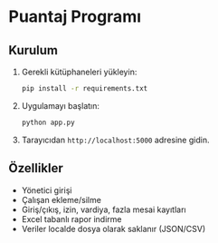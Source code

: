 # Puantaj Programı

## Kurulum

1. Gerekli kütüphaneleri yükleyin:
   ```bash
   pip install -r requirements.txt
   ```

2. Uygulamayı başlatın:
   ```bash
   python app.py
   ```

3. Tarayıcıdan `http://localhost:5000` adresine gidin.

## Özellikler
- Yönetici girişi
- Çalışan ekleme/silme
- Giriş/çıkış, izin, vardiya, fazla mesai kayıtları
- Excel tabanlı rapor indirme
- Veriler localde dosya olarak saklanır (JSON/CSV) 